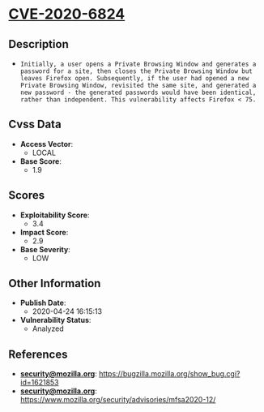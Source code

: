 
# [CVE-2020-6824](https://cve.mitre.org/cgi-bin/cvename.cgi?name=CVE-2020-6824)

## Description

- `Initially, a user opens a Private Browsing Window and generates a password for a site, then closes the Private Browsing Window but leaves Firefox open. Subsequently, if the user had opened a new Private Browsing Window, revisited the same site, and generated a new password - the generated passwords would have been identical, rather than independent. This vulnerability affects Firefox < 75.`

## Cvss Data

- **Access Vector**:
  - LOCAL
- **Base Score**:
  - 1.9

## Scores

- **Exploitability Score**:
  - 3.4
- **Impact Score**:
  - 2.9
- **Base Severity**:
  - LOW

## Other Information

- **Publish Date**:
  - 2020-04-24 16:15:13
- **Vulnerability Status**:
  - Analyzed

## References

- **security@mozilla.org**: https://bugzilla.mozilla.org/show_bug.cgi?id=1621853
- **security@mozilla.org**: https://www.mozilla.org/security/advisories/mfsa2020-12/
